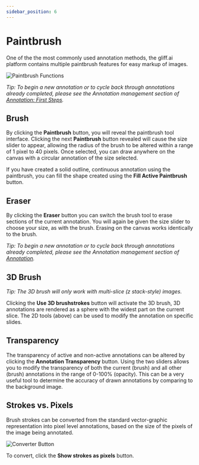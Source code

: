 ```yaml
---
sidebar_position: 6
---
```


# Paintbrush

One of the the most commonly used annotation methods, the gliff.ai platform contains multiple paintbrush features for easy markup of images.

![Paintbrush Functions](/img/annotate/annotate_paintbrush.png)

_Tip: To begin a new annotation or to cycle back through annotations already completed, please see the Annotation management section of [Annotation: First Steps](firststeps)._

## Brush

By clicking the **Paintbrush** button, you will reveal the paintbrush tool interface.
Clicking the next **Paintbrush** button revealed will cause the size slider to appear, allowing the radius of the brush to be altered within a range of 1 pixel to 40 pixels.
Once selected, you can draw anywhere on the canvas with a circular annotation of the size selected.

If you have created a solid outline, continuous annotation using the paintbrush, you can fill the shape created using the **Fill Active Paintbrush** button.

## Eraser

By clicking the **Eraser** button you can switch the brush tool to erase sections of the current annotation.
You will again be given the size slider to choose your size, as with the brush.
Erasing on the canvas works identically to the brush.

_Tip: To begin a new annotation or to cycle back through annotations already completed, please see the Annotation management section of [Annotation](../annotation)._

## 3D Brush

_Tip: The 3D brush will only work with multi-slice (z stack-style) images._

Clicking the **Use 3D brushstrokes** button will activate the 3D brush, 3D annotations are rendered as a sphere with the widest part on the current slice. The 2D tools (above) can be used to modify the annotation on specific slides.

## Transparency

The transparency of active and non-active annotations can be altered by clicking the **Annotation Transparency** button.
Using the two sliders allows you to modify the transparency of both the current (brush) and all other (brush) annotations in the range of 0-100% (opacity).
This can be a very useful tool to determine the accuracy of drawn annotations by comparing to the background image.

## Strokes vs. Pixels

Brush strokes can be converted from the standard vector-graphic representation into pixel level annotations, based on the size of the pixels of the image being annotated.

![Converter Button](/img/annotate/annotate_strokes.png)

To convert, click the **Show strokes as pixels** button.
